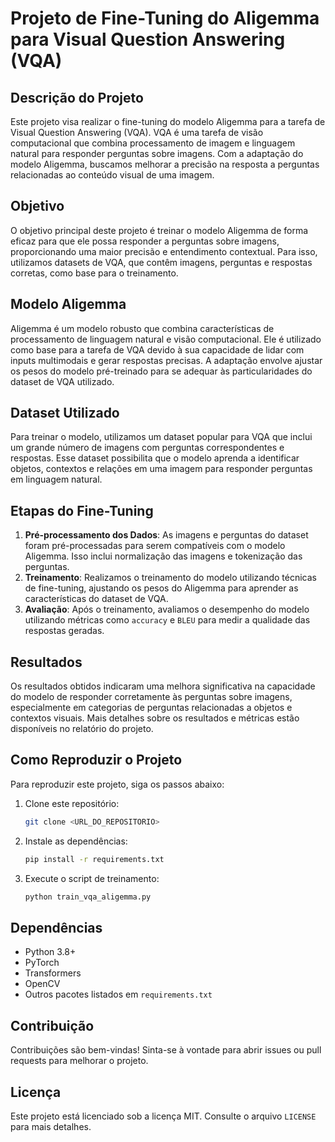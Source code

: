 # Projeto de Fine-Tuning do Aligemma para Visual Question Answering (VQA)

## Descrição do Projeto
Este projeto visa realizar o fine-tuning do modelo Aligemma para a tarefa de Visual Question Answering (VQA). VQA é uma tarefa de visão computacional que combina processamento de imagem e linguagem natural para responder perguntas sobre imagens. Com a adaptação do modelo Aligemma, buscamos melhorar a precisão na resposta a perguntas relacionadas ao conteúdo visual de uma imagem.

## Objetivo
O objetivo principal deste projeto é treinar o modelo Aligemma de forma eficaz para que ele possa responder a perguntas sobre imagens, proporcionando uma maior precisão e entendimento contextual. Para isso, utilizamos datasets de VQA, que contêm imagens, perguntas e respostas corretas, como base para o treinamento.

## Modelo Aligemma
Aligemma é um modelo robusto que combina características de processamento de linguagem natural e visão computacional. Ele é utilizado como base para a tarefa de VQA devido à sua capacidade de lidar com inputs multimodais e gerar respostas precisas. A adaptação envolve ajustar os pesos do modelo pré-treinado para se adequar às particularidades do dataset de VQA utilizado.

## Dataset Utilizado
Para treinar o modelo, utilizamos um dataset popular para VQA que inclui um grande número de imagens com perguntas correspondentes e respostas. Esse dataset possibilita que o modelo aprenda a identificar objetos, contextos e relações em uma imagem para responder perguntas em linguagem natural.

## Etapas do Fine-Tuning
1. **Pré-processamento dos Dados**: As imagens e perguntas do dataset foram pré-processadas para serem compatíveis com o modelo Aligemma. Isso inclui normalização das imagens e tokenização das perguntas.
2. **Treinamento**: Realizamos o treinamento do modelo utilizando técnicas de fine-tuning, ajustando os pesos do Aligemma para aprender as características do dataset de VQA.
3. **Avaliação**: Após o treinamento, avaliamos o desempenho do modelo utilizando métricas como `accuracy` e `BLEU` para medir a qualidade das respostas geradas.

## Resultados
Os resultados obtidos indicaram uma melhora significativa na capacidade do modelo de responder corretamente às perguntas sobre imagens, especialmente em categorias de perguntas relacionadas a objetos e contextos visuais. Mais detalhes sobre os resultados e métricas estão disponíveis no relatório do projeto.

## Como Reproduzir o Projeto
Para reproduzir este projeto, siga os passos abaixo:
1. Clone este repositório:
   ```bash
   git clone <URL_DO_REPOSITORIO>
   ```
2. Instale as dependências:
   ```bash
   pip install -r requirements.txt
   ```
3. Execute o script de treinamento:
   ```bash
   python train_vqa_aligemma.py
   ```

## Dependências
- Python 3.8+
- PyTorch
- Transformers
- OpenCV
- Outros pacotes listados em `requirements.txt`

## Contribuição
Contribuições são bem-vindas! Sinta-se à vontade para abrir issues ou pull requests para melhorar o projeto.

## Licença
Este projeto está licenciado sob a licença MIT. Consulte o arquivo `LICENSE` para mais detalhes.
